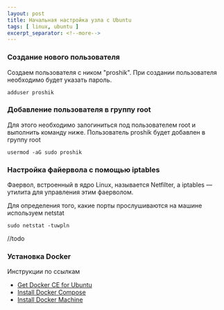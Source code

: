 ```yaml
---
layout: post
title: Начальная настройка узла с Ubuntu
tags: [ linux, ubuntu ]
excerpt_separator: <!--more-->
---
```


### Создание нового пользователя

Создаем пользователя с ником "proshik". При создании пользователя необходимо будет указать пароль.

```
adduser proshik
```

### Добавление пользователя в группу root

Для этого необходимо залогиниться под пользователем root и выполнить команду ниже. Пользователь proshik будет добавлен в группу root

```
usermod -aG sudo proshik
```

### Настройка файервола с помощью iptables

Фаервол, встроенный в ядро Linux, называется Netfilter, а iptables — утилита для управления этим фаерволом.

Для определения того, какие порты прослушиваются на машине используем netstat

```
sudo netstat -tuwpln
```

//todo

### Установка Docker

Инструкции по ссылкам
- [Get Docker CE for Ubuntu](https://docs.docker.com/engine/installation/linux/docker-ce/ubuntu)
- [Install Docker Compose](https://docs.docker.com/compose/install/)
- [Install Docker Machine](https://docs.docker.com/machine/install-machine/)
